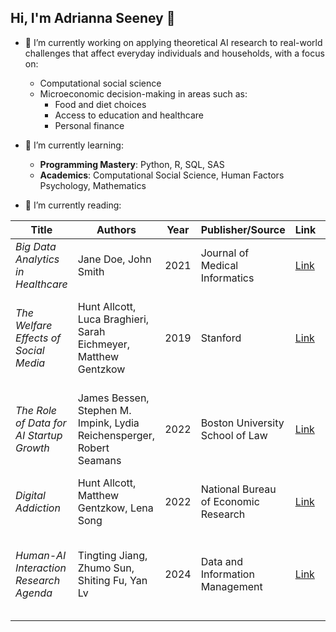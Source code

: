 ## Hi, I'm Adrianna Seeney 👋

<!-- **adriseeney/adriseeney** is a ✨ _special_ ✨ repository because its `README.md` (this file) appears on your GitHub profile. -->


- 🔭 I’m currently working on applying theoretical AI research to real-world challenges that affect everyday individuals and households, with a focus on:
  - Computational social science
  - Microeconomic decision-making in areas such as:
    - Food and diet choices
    - Access to education and healthcare
    - Personal finance

- 🌱 I’m currently learning:
  - **Programming Mastery**: Python, R, SQL, SAS
  - **Academics**: Computational Social Science, Human Factors Psychology, Mathematics

- 📖 I’m currently reading:

| Title                                    | Authors                                               | Year | Publisher/Source                          | Link                                                                                              | Keywords                                                    |
|------------------------------------------|-------------------------------------------------------|------|-------------------------------------------|---------------------------------------------------------------------------------------------------|-------------------------------------------------------------|
| *Big Data Analytics in Healthcare*       | Jane Doe, John Smith                                   | 2021 | Journal of Medical Informatics            | [Link](https://doi.org/10.1016/j.jbi.2021.07.002)                                                 | Healthcare, Data Analytics                                  |
| *The Welfare Effects of Social Media*    | Hunt Allcott, Luca Braghieri, Sarah Eichmeyer, Matthew Gentzkow | 2019 | Stanford                                  | [Link](https://web.stanford.edu/~gentzkow/research/facebook.pdf)                                   | Social media, political polarization, subjective well-being, consumer surplus |
| *The Role of Data for AI Startup Growth* | James Bessen, Stephen M. Impink, Lydia Reichensperger, Robert Seamans | 2022 | Boston University School of Law           | [Link](https://doi-org.ezproxy.bu.edu/10.1016/j.respol.2022.104513)                                | Artificial intelligence, competition, data, algorithms, venture capital |
| *Digital Addiction*                      | Hunt Allcott, Matthew Gentzkow, Lena Song              | 2022 | National Bureau of Economic Research      | [Link](https://www.nber.org/system/files/working_papers/w28936/w28936.pdf)                         | Digital addiction, behavioral economics                      |
| *Human-AI Interaction Research Agenda*   | Tingting Jiang, Zhumo Sun, Shiting Fu, Yan Lv          | 2024 | Data and Information Management           | [Link](https://doi.org/10.1016/j.dim.2024.100078)                                                 | Human-AI interaction, Human-AI collaboration, competition, conflict, symbiosis |
